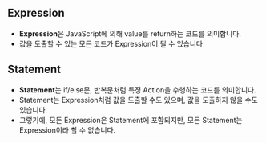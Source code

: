 
## Expression

- **Expression**은 JavaScript에 의해 value를 return하는 코드를 의미합니다.
- 값을 도출할 수 있는 모든 코드가 Expression이 될 수 있습니다

## Statement

- **Statement**는 if/else문, 반복문처럼 특정 Action을 수행하는 코드를 의미합니다.
- Statement는 Expression처럼 값을 도출할 수도 있으며, 값을 도출하지 않을 수도 있습니다.
- 그렇기에, 모든 Expression은 Statement에 포함되지만, 모든 Statement는 Expression이라 할 수 없습니다.